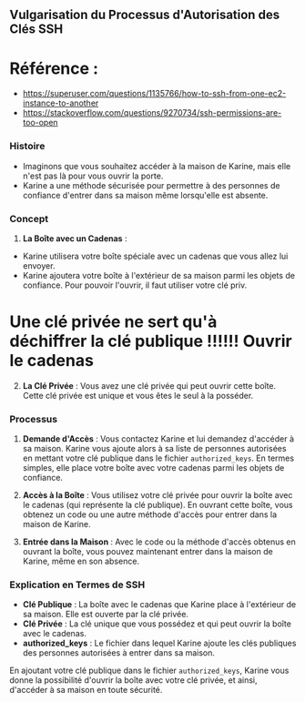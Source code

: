 ## Vulgarisation du Processus d'Autorisation des Clés SSH
# Référence : 
- https://superuser.com/questions/1135766/how-to-ssh-from-one-ec2-instance-to-another
- https://stackoverflow.com/questions/9270734/ssh-permissions-are-too-open
### Histoire

- Imaginons que vous souhaitez accéder à la maison de Karine, mais elle n'est pas là pour vous ouvrir la porte. 
- Karine a une méthode sécurisée pour permettre à des personnes de confiance d'entrer dans sa maison même lorsqu'elle est absente.

### Concept

1. **La Boîte avec un Cadenas** :
- Karine utilisera votre boîte spéciale avec un cadenas que vous allez lui envoyer.
- Karine ajoutera votre boîte à l'extérieur de sa maison parmi les objets de confiance. Pour pouvoir l'ouvrir, il faut utiliser votre clé priv.

# Une clé privée ne sert qu'à déchiffrer la clé publique !!!!!! Ouvrir le cadenas 
   
2. **La Clé Privée** :
   Vous avez une clé privée qui peut ouvrir cette boîte. Cette clé privée est unique et vous êtes le seul à la posséder.

### Processus

1. **Demande d'Accès** :
   Vous contactez Karine et lui demandez d'accéder à sa maison. Karine vous ajoute alors à sa liste de personnes autorisées en mettant votre clé publique dans le fichier `authorized_keys`. En termes simples, elle place votre boîte avec votre cadenas parmi les objets de confiance.
   
2. **Accès à la Boîte** :
   Vous utilisez votre clé privée pour ouvrir la boîte avec le cadenas (qui représente la clé publique). En ouvrant cette boîte, vous obtenez un code ou une autre méthode d'accès pour entrer dans la maison de Karine.

3. **Entrée dans la Maison** :
   Avec le code ou la méthode d'accès obtenus en ouvrant la boîte, vous pouvez maintenant entrer dans la maison de Karine, même en son absence.

### Explication en Termes de SSH

- **Clé Publique** : La boîte avec le cadenas que Karine place à l'extérieur de sa maison. Elle est ouverte par la clé privée.
- **Clé Privée** : La clé unique que vous possédez et qui peut ouvrir la boîte avec le cadenas.
- **authorized_keys** : Le fichier dans lequel Karine ajoute les clés publiques des personnes autorisées à entrer dans sa maison.

En ajoutant votre clé publique dans le fichier `authorized_keys`, Karine vous donne la possibilité d'ouvrir la boîte avec votre clé privée, et ainsi, d'accéder à sa maison en toute sécurité.
